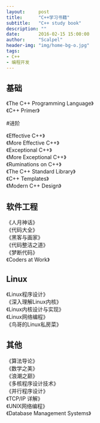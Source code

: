 ```yaml
---
layout:     post
title:      "C++学习书籍"
subtitle:   "C++ study book"
description: ""
date:       2016-02-15 15:00:00
author:     "Scalpel"
header-img: "img/home-bg-o.jpg"
tags:
- C++
- 编程开发
---
```

基础
---
《The C++ Programming Language》   
《C++ Primer》 

#进阶  

《Effective C++》  
《More Effective C++》  
《Exceptional C++》  
《More Exceptional C++》  
《Ruminations on C++》   
《The C++ Standard Library》  
《C++ Templates》  
《Modern C++ Design》  

软件工程  
---
《人月神话》  
《代码大全》  
《黑客与画家》  
《代码整洁之道》  
《梦断代码》  
《Coders at Work》  

Linux
---
《Linux程序设计》  
《深入理解Linux内核》  
《Linux内核设计与实现》  
《Linux网络编程》  
《鸟哥的Linux私房菜》  

其他
---
《算法导论》  
《数学之美》  
《浪潮之巅》  
《多核程序设计技术》  
《并行程序设计》  
《TCP/IP 详解》  
《UNIX网络编程》  
《Database Management Systems》  




